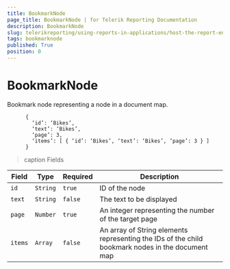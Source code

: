 ```yaml
---
title: BookmarkNode
page_title: BookmarkNode | for Telerik Reporting Documentation
description: BookmarkNode
slug: telerikreporting/using-reports-in-applications/host-the-report-engine-remotely/telerik-reporting-rest-services/rest-api-reference/json-entities/bookmarknode
tags: bookmarknode
published: True
position: 0
---
```


# BookmarkNode



Bookmark node representing a node in a document map.       

    
          {
            ‘id’: ‘Bikes’,
            ‘text’: ‘Bikes’,
            ‘page’: 3,
            ‘items’: [ { ‘id’: ‘Bikes’, ‘text’: ‘Bikes’, ‘page’: 3 } ]
          }

        

>caption Fields

| Field | Type | Required | Description |
| ------ | ------ | ------ | ------ |
|`id`|`String`|`true`|ID of the node|
|`text`|`String`|`false`|The text to be displayed|
|`page`|`Number`|`true`|An integer representing the number of the target page|
|`items`|`Array`|`false`|An array of String elements representing the IDs of the child bookmark nodes in the document map|

